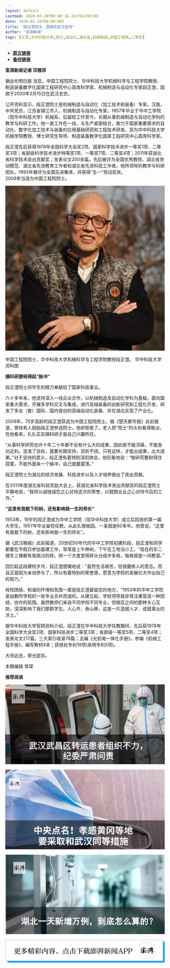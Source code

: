 ```yaml
---
layout: default
Lastmod: 2020-02-28T08:40:16.331761+00:00
date: 2020-02-16T00:00:00Z
title: "段正澄院士，因病在武汉去世"
author: "澎湃新闻"
tags: [正澄,华中科技大学,院士,自动化,湖北省,机械制造,中国工程院,二等奖]
---
```


* [**原文链接**](http://mp.weixin.qq.com/s?__biz=MjM5MzI5NTU3MQ==&mid=2651583884&idx=3&sn=04d10665eccaa0f5a772a2f74ad028ef&chksm=bd6668308a11e126d180ddd8a3a4ffd171dc34630c13986f7a4520cd746c4d16495849223fe2#rd)
* [**备份链接**](http://archive.today/iRiug)


**澎湃新闻记者 邓雅菲**

据@光明日报 消息，中国工程院院士、华中科技大学机械科学与工程学院教授、制造装备数字化国家工程研究中心首席科学家、机械制造与自动化专家段正澄，因病于2020年2月15日在武汉去世。

  
公开资料显示，段正澄院士是机械制造与自动化（加工技术和装备）专家。汉族，中共党员，江苏省镇江市人，机械制造与自动化专家。1957年毕业于华中工学院（现华中科技大学）机械系，后留校工作至今，长期从事机械制造与自动化学科的教学与科研工作。他一直工作在一线，与生产紧密结合，致力于国家重要需求的自动化、数字化加工技术与装备的应用基础研究和工程技术研发。现为华中科技大学机械学院教授、博士研究生导师、制造装备数字化国家工程研究中心首席科学家。

  
段正澄先后获得1978年全国科学大会奖2项、国家科学技术进步一等奖1项、二等奖3项；省部级科学技术进步特等奖1项、一等奖7项、二等奖4项；2011年获湖北省科学技术突出贡献奖；发表论文200余篇。先后被评为全国优秀教师、湖北省劳动模范、湖北省先进教育工作者和湖北省先进科技工作者。他所领导的教学与科研团队，1993年被评为全国先进集体，并获得“五一”劳动奖状。  
2009年当选为中国工程院院士。

![](/images/post/627e586e8323294e74c7ae9565fda03e.jpg)

中国工程院院士、华中科技大学机械科学与工程学院教授段正澄。 华中科技大学 资料图

**搞科研要经得起“脉冲”**

段正澄院士将毕生的精力奉献给了国家科技事业。

  
六十多年来，他坚持深入一线企业合作，以机械制造及自动化学科为基础，面向国家重大需求，开展多学科交叉与集成，进行高端装备的创新研究和工程化开发，研发了多台（套）国际、国内首创的高端自动化装备、并在湖北实现了产业化。

  
2009年，75岁高龄的段正澄获选为中国工程院院士。据《楚天都市报》此前报道，曾经有人鼓励段正澄参选院士，他却拒绝了。老人把“院士”的头衔看得极淡，在他看来，扎扎实实搞科研才是自己兴趣所在。

  
“从事科学研究也许十年二十年都不会有什么大的成果，因此绝不能浮躁，不能急功近利。选准了目标，就要长期坚持，百折不挠。只有这样，才能出成果，出大成果。”对于坚持的意义，段正澄有着特别深刻体会，他形象地说：“做研究要耐得住寂寞，不能外面来一个脉冲，自己就要震荡。”

  
段正澄院士为湖北的经济发展、科技进步以及人才培养做出了突出贡献。

  
在2011年度湖北省科技奖励大会上，获湖北省科学技术突出贡献奖的段正澄院士平静地说，“我将以诚惶诚恐之心对待这次的荣誉，以兢兢业业之心对待今后的工作。”

  
**“这里有我栽下的树，还有影响我一生的师长”**

1953年，19岁的段正澄成为华中工学院（现华中科技大学）成立后招收的第一届大学生，1957年毕业留校任教，从此扎根喻园，一呆就是60多年。他曾说，“这里有我栽下的树，还有影响我一生的师长”。

  
据《武汉晚报》此前报道，20世纪50年代的华中工学院初建阶段，段正澄和同学都要在节假日参加基建工作，常常是上午种树，下午在工地当小工，“现在的东二楼东三楼都有我挑过的砖。把一个大食堂用砖头分成许多格，每格就是一间教室。”

  
回忆起这段建校岁月，段正澄感慨地说：“虽然生活艰苦，但很磨练人的意志。而且正是因为亲自参与了，所以有着特别的荣誉感，愿意为学校的发展壮大作出自己的努力。”

  
母校团结、和谐的环境和氛围一直是段正澄最留恋的地方，“1953年的华中工学院是由数所学校的一些专业合并而成的。从建立起，学校领导就非常注重营造一种团结、协作的氛围。虽然教师们来自不同学校不同专业，但相互之间的那种关心互助，深深影响了我们那群学生。人心齐，泰山移，这是一片造就人才、成就事业的沃土。”

  
据华中科技大学官网资料介绍，段正澄在华中科技大学任教期间，先后获1978年全国科学大会奖2项、国家科技进步二等奖3项；省部级一等奖5项、二等奖4项；发表论文217篇，三大索引收录78篇；主编《光机电一体化手册》，参编《机械工程手册》，编写教材4本；获授权专利19项(发明专利5项)。

  
大师远去，荣光犹存。

本期编辑 常琛  

**推荐阅读**

[![](/images/post/d9b2979523c085a8e87ed5b7376db19d.jpg)](http://mp.weixin.qq.com/s?__biz=MjM5MzI5NTU3MQ==&mid=2651582994&idx=1&sn=17a647fb138df32092f2e3e8bda9f32c&chksm=bd666fae8a11e6b8de57273e6555d29b3caeab1cc387b3acaa860b49e8cafe52b3a8cb2d37db&scene=21#wechat_redirect)

[![](/images/post/6c8a6322a108bdcfa23942f4ea70d6f8.jpg)](http://mp.weixin.qq.com/s?__biz=MjM5MzI5NTU3MQ==&mid=2651582049&idx=2&sn=d4e0bd334eaf5e0e31378f3c03039b0c&chksm=bd6673dd8a11facb3944ac9acda5c255a363f1e0063d1eb68d0bffd93b036eeb5ec93575ad6e&scene=21#wechat_redirect)

[![](/images/post/65c5c2be42482f1d7439c715bea9218c.jpg)](http://mp.weixin.qq.com/s?__biz=MjM5MzI5NTU3MQ==&mid=2651581366&idx=1&sn=c530e7b9f67d0752b8ba5883493c6cd3&chksm=bd66760a8a11ff1cf31bfd533425b24cbef9f8ce43830f2e5087bd4954d97311adeb3f9e4791&scene=21#wechat_redirect)

![](/images/post/faa036129172f4ba4cb775ad946d1eff.jpg)

